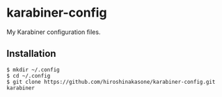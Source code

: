 # karabiner-config
My Karabiner configuration files.

## Installation
```
$ mkdir ~/.config
$ cd ~/.config
$ git clone https://github.com/hiroshinakasone/karabiner-config.git karabiner
```
